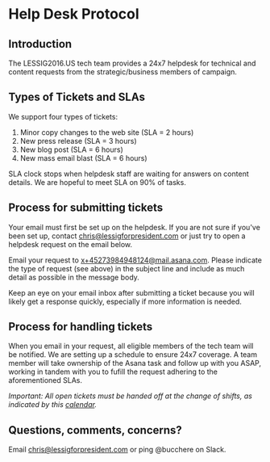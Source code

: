 # Help Desk Protocol

## Introduction

The LESSIG2016.US tech team provides a 24x7 helpdesk for technical and content requests from the strategic/business members of campaign.

## Types of Tickets and SLAs

We support four types of tickets:

1. Minor copy changes to the web site (SLA = 2 hours)
1. New press release (SLA = 3 hours)
1. New blog post (SLA = 6 hours)
1. New mass email blast (SLA = 6 hours)

SLA clock stops when helpdesk staff are waiting for answers on content details.  We are hopeful to meet SLA on 90% of tasks.

## Process for submitting tickets

Your email must first be set up on the helpdesk.  If you are not sure if you've been set up, contact chris@lessigforpresident.com or just try to open a helpdesk request on the email below.

Email your request to [x+45273984948124@mail.asana.com](mailto:x+45273984948124@mail.asana.com). Please indicate the type of request (see above) in the subject line and include as much detail as possible in the message body.

Keep an eye on your email inbox after submitting a ticket because you will likely get a response quickly, especially if more information is needed.

## Process for handling tickets

When you email in your request, all eligible members of the tech team will be notified. We are setting up a schedule to ensure 24x7 coverage. A team member will take ownership of the Asana task and follow up with you ASAP, working in tandem with you to fufill the request adhering to the aforementioned SLAs.

*Important: All open tickets must be handed off at the change of shifts, as indicated by this [calendar](https://www.google.com/calendar/b/1/embed?src=lessigforpresident.com_3b24oki54j9fet8fqourv13u2s@group.calendar.google.com&ctz=America/Los_Angeles).*

## Questions, comments, concerns?

Email [chris@lessigforpresident.com](mailto:chris@lessigforpresident.com) or ping @bucchere on Slack.
